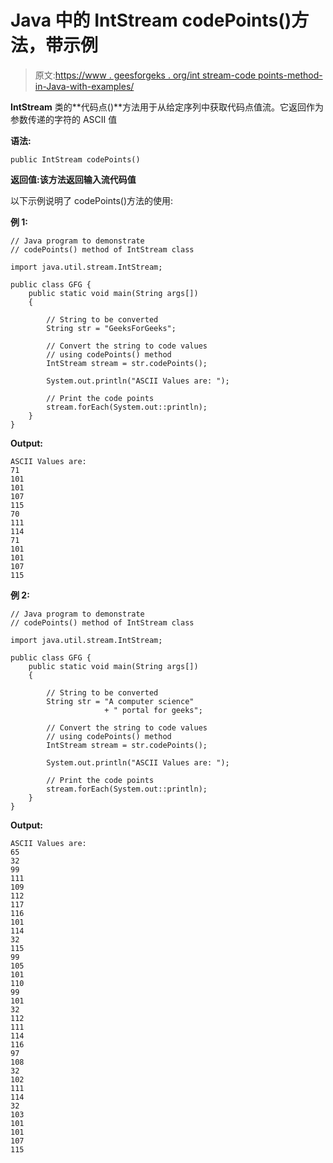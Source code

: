 # Java 中的 IntStream codePoints()方法，带示例

> 原文:[https://www . geesforgeks . org/int stream-code points-method-in-Java-with-examples/](https://www.geeksforgeeks.org/intstream-codepoints-method-in-java-with-examples/)

**IntStream** 类的**代码点()**方法用于从给定序列中获取代码点值流。它返回作为参数传递的字符的 ASCII 值

**语法:**

```
public IntStream codePoints()
```

**返回值:**该方法返回**输入流代码值**

以下示例说明了 codePoints()方法的使用:

**例 1:**

```
// Java program to demonstrate
// codePoints() method of IntStream class

import java.util.stream.IntStream;

public class GFG {
    public static void main(String args[])
    {

        // String to be converted
        String str = "GeeksForGeeks";

        // Convert the string to code values
        // using codePoints() method
        IntStream stream = str.codePoints();

        System.out.println("ASCII Values are: ");

        // Print the code points
        stream.forEach(System.out::println);
    }
}
```

**Output:**

```
ASCII Values are: 
71
101
101
107
115
70
111
114
71
101
101
107
115

```

**例 2:**

```
// Java program to demonstrate
// codePoints() method of IntStream class

import java.util.stream.IntStream;

public class GFG {
    public static void main(String args[])
    {

        // String to be converted
        String str = "A computer science"
                     + " portal for geeks";

        // Convert the string to code values
        // using codePoints() method
        IntStream stream = str.codePoints();

        System.out.println("ASCII Values are: ");

        // Print the code points
        stream.forEach(System.out::println);
    }
}
```

**Output:**

```
ASCII Values are: 
65
32
99
111
109
112
117
116
101
114
32
115
99
105
101
110
99
101
32
112
111
114
116
97
108
32
102
111
114
32
103
101
101
107
115

```